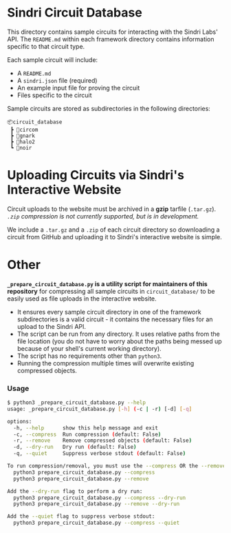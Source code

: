 # Sindri Circuit Database
This directory contains sample circuits for interacting with the Sindri Labs' API.
The `README.md` within each framework directory contains information specific to that circuit type.

Each sample circuit will include:
- A `README.md` 
- A `sindri.json` file (required)
- An example input file for proving the circuit
- Files specific to the circuit

Sample circuits are stored as subdirectories in the following directories:
```
📦circuit_database
 ┣ 📂circom
 ┣ 📂gnark
 ┣ 📂halo2
 ┗ 📂noir
```
# Uploading Circuits via Sindri's Interactive Website
Circuit uploads to the website must be archived in a **gzip** tarfile (`.tar.gz`). *`.zip` compression is not currently supported, but is in development.*

We include a `.tar.gz` and a `.zip` of each circuit directory so downloading a circuit from GitHub and uploading it to Sindri's interactive website is simple.

# Other
**`_prepare_circuit_database.py` is a utility script for maintainers of this repository** for compressing all sample circuits in `circuit_database/` to be easily used as file uploads in the interactive website.
- It ensures every sample circuit directory in one of the framework subdirectories is a valid circuit - it contains the necessary files for an upload to the Sindri API.
- The script can be run from any directory. It uses relative paths from the file location (you do not have to worry about the paths being messed up because of your shell's current working directory).
- The script has no requirements other than `python3`.
- Running the compression multiple times will overwrite existing compressed objects.

### Usage
```bash
$ python3 _prepare_circuit_database.py --help
usage: _prepare_circuit_database.py [-h] (-c | -r) [-d] [-q]

options:
  -h, --help      show this help message and exit
  -c, --compress  Run compression (default: False)
  -r, --remove    Remove compressed objects (default: False)
  -d, --dry-run   Dry run (default: False)
  -q, --quiet     Suppress verbose stdout (default: False)

To run compression/removal, you must use the --compress OR the --remove flags:
  python3 prepare_circuit_database.py --compress
  python3 prepare_circuit_database.py --remove

Add the --dry-run flag to perform a dry run:
  python3 prepare_circuit_database.py --compress --dry-run
  python3 prepare_circuit_database.py --remove --dry-run

Add the --quiet flag to suppress verbose stdout:
  python3 prepare_circuit_database.py --compress --quiet
```

